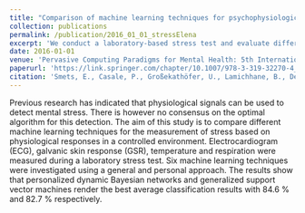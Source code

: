 ```yaml
---
title: "Comparison of machine learning techniques for psychophysiological stress detection"
collection: publications
permalink: /publication/2016_01_01_stressElena
excerpt: 'We conduct a laboratory-based stress test and evaluate different machine learning models for stress detection.'
date: 2016-01-01
venue: 'Pervasive Computing Paradigms for Mental Health: 5th International Conference, MindCare'
paperurl: 'https://link.springer.com/chapter/10.1007/978-3-319-32270-4_2'
citation: 'Smets, E., Casale, P., Großekathöfer, U., Lamichhane, B., De Raedt, W., Bogaerts, K., ... & Van Hoof, C. (2016). Comparison of machine learning techniques for psychophysiological stress detection. In Pervasive Computing Paradigms for Mental Health: 5th International Conference, MindCare 2015, Milan, Italy, September 24-25, 2015, Revised Selected Papers 5 (pp. 13-22). Springer International Publishing.'
---
```


Previous research has indicated that physiological signals can be used to detect mental stress. There is however no consensus on the optimal algorithm for this detection. The aim of this study is to compare different machine learning techniques for the measurement of stress based on physiological responses in a controlled environment. Electrocardiogram (ECG), galvanic skin response (GSR), temperature and respiration were measured during a laboratory stress test. Six machine learning techniques were investigated using a general and personal approach. The results show that personalized dynamic Bayesian networks and generalized support vector machines render the best average classification results with 84.6 % and 82.7 % respectively.
